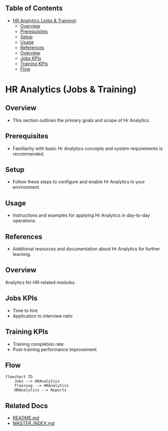 <!-- START doctoc generated TOC please keep comment here to allow auto update -->
<!-- DON'T EDIT THIS SECTION, INSTEAD RE-RUN doctoc TO UPDATE -->
## Table of Contents

- [HR Analytics (Jobs & Training)](#hr-analytics-jobs--training)
  - [Overview](#overview)
  - [Prerequisites](#prerequisites)
  - [Setup](#setup)
  - [Usage](#usage)
  - [References](#references)
  - [Overview](#overview-1)
  - [Jobs KPIs](#jobs-kpis)
  - [Training KPIs](#training-kpis)
  - [Flow](#flow)

<!-- END doctoc generated TOC please keep comment here to allow auto update -->

# HR Analytics (Jobs & Training)

## Overview
- This section outlines the primary goals and scope of Hr Analytics.

## Prerequisites
- Familiarity with basic Hr Analytics concepts and system requirements is recommended.

## Setup
- Follow these steps to configure and enable Hr Analytics in your environment.

## Usage
- Instructions and examples for applying Hr Analytics in day-to-day operations.

## References
- Additional resources and documentation about Hr Analytics for further learning.


## Overview
Analytics for HR-related modules.

## Jobs KPIs
- Time to hire
- Application to interview ratio

## Training KPIs
- Training completion rate
- Post-training performance improvement

## Flow
```mermaid
flowchart TD
    Jobs --> HRAnalytics
    Training --> HRAnalytics
    HRAnalytics --> Reports
```

## Related Docs
- [README.md](README.md)
- [MASTER_INDEX.md](MASTER_INDEX.md)

